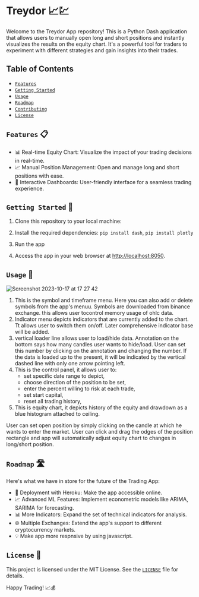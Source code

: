 #  Treydor  📈💹

Welcome to the Treydor App repository! This is a Python Dash application that allows users to manually open long and short positions and instantly visualizes the results on the equity chart. It's a powerful tool for traders to experiment with different strategies and gain insights into their trades.

## Table of Contents

- [`Features`](#features)
- [`Getting Started`](#getting-started)
- [`Usage`](#usage)
- [`Roadmap`](#roadmap)
- [`Contributing`](#contributing)
- [`License`](#license)


## `Features` 📋

- 📊 Real-time Equity Chart: Visualize the impact of your trading decisions in real-time.
- 📈 Manual Position Management: Open and manage long and short positions with ease.
- 🔄 Interactive Dashboards: User-friendly interface for a seamless trading experience.

## `Getting Started` 🚦

1. Clone this repository to your local machine:


2. Install the required dependencies: ``` pip install dash ```, ```pip install plotly```


3. Run the app


4. Access the app in your web browser at [http://localhost:8050](http://localhost:8050).

## `Usage` 📖

![Screenshot 2023-10-17 at 17 27 42](https://github.com/FranciszekSamiec/trejdor/assets/49732831/accdc9d5-5791-4cf3-b17d-b07ae565c9a9)
1. This is the symbol and timeframe menu. Here you can also add or delete symbols from the app's menuu. Symbols are downloaded from binance exchange. this allows user tocontrol memory usage of ohlc data.
2. Indicator menu depicts indicators that are currently added to the chart. Tt allows user to switch them on/off. Later comprehensive indicator base will be added.
3. vertical loader line allows user to load/hide data. Annotation on the bottom says how many candles user wants to hide/load. User can set this number by clicking on the annotation and changing the number. If the data is loaded up to the present, it will be indicated by the vertical dashed line with only one arrow pointing left.
4. This is the control panel, it allows user to:
   - set specific date range to depict,
   - choose direction of the position to be set,
   - enter the percent willing to risk at each trade,
   - set start capital,
   - reset all trading history,
5. This is equity chart, it depicts history of the equity and drawdown as a blue histogram attached to ceiling. 

User can set open position by simply clicking on the candle at which he wants to enter the market. User can click and drag the odges of the position rectangle and app will automatically adjust equity chart to changes in long/short position. 
   
## `Roadmap` 🛣️

Here's what we have in store for the future of the Trading App:

- 🚀 Deployment with Heroku: Make the app accessible online.
- 📈 Advanced ML Features: Implement econometric models like ARIMA, SARIMA for forecasting.
- 📊 More Indicators: Expand the set of technical indicators for analysis.
- 🌐 Multiple Exchanges: Extend the app's support to different cryptocurrency markets.
- 💡 Make app more respnsive by using javascript.


## `License` 📜

This project is licensed under the MIT License. See the [`LICENSE`](LICENSE) file for details.

Happy Trading! 📈💰
